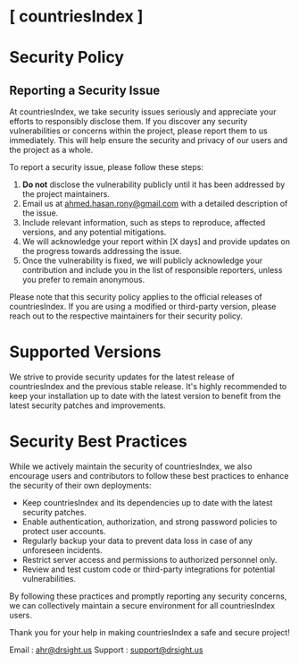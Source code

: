 # [ countriesIndex ]

# Security Policy

## Reporting a Security Issue

At countriesIndex, we take security issues seriously and appreciate your efforts to responsibly disclose them. If you discover any security vulnerabilities or concerns within the project, please report them to us immediately. This will help ensure the security and privacy of our users and the project as a whole.

To report a security issue, please follow these steps:

1. **Do not** disclose the vulnerability publicly until it has been addressed by the project maintainers.
2. Email us at [ahmed.hasan.rony@gmail.com](mailto:ahmed.hasan.rony@gmail.com) with a detailed description of the issue.
3. Include relevant information, such as steps to reproduce, affected versions, and any potential mitigations.
4. We will acknowledge your report within [X days] and provide updates on the progress towards addressing the issue.
5. Once the vulnerability is fixed, we will publicly acknowledge your contribution and include you in the list of responsible reporters, unless you prefer to remain anonymous.

Please note that this security policy applies to the official releases of countriesIndex. If you are using a modified or third-party version, please reach out to the respective maintainers for their security policy.

# Supported Versions

We strive to provide security updates for the latest release of countriesIndex and the previous stable release. It's highly recommended to keep your installation up to date with the latest version to benefit from the latest security patches and improvements.

# Security Best Practices

While we actively maintain the security of countriesIndex, we also encourage users and contributors to follow these best practices to enhance the security of their own deployments:

- Keep countriesIndex and its dependencies up to date with the latest security patches.
- Enable authentication, authorization, and strong password policies to protect user accounts.
- Regularly backup your data to prevent data loss in case of any unforeseen incidents.
- Restrict server access and permissions to authorized personnel only.
- Review and test custom code or third-party integrations for potential vulnerabilities.

By following these practices and promptly reporting any security concerns, we can collectively maintain a secure environment for all countriesIndex users.

Thank you for your help in making countriesIndex a safe and secure project!

Email : [ahr@drsight.us](mailto:ahr@drsight.us)
Support : [support@drsight.us](mailto:support@drsight.us)


